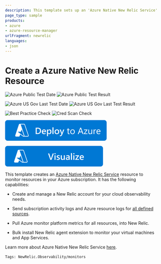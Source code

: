 ```yaml
---
description: This template sets up an 'Azure Native New Relic Service' to monitor resources in your Azure subscription.
page_type: sample
products:
- azure
- azure-resource-manager
urlFragment: newrelic
languages:
- json
---
```

# Create a Azure Native New Relic Resource

![Azure Public Test Date](https://azurequickstartsservice.blob.core.windows.net/badges/quickstarts/newrelic.observability/newrelic/PublicLastTestDate.svg)
![Azure Public Test Result](https://azurequickstartsservice.blob.core.windows.net/badges/quickstarts/newrelic.observability/newrelic/PublicDeployment.svg)

![Azure US Gov Last Test Date](https://azurequickstartsservice.blob.core.windows.net/badges/quickstarts/newrelic.observability/newrelic/FairfaxLastTestDate.svg)
![Azure US Gov Last Test Result](https://azurequickstartsservice.blob.core.windows.net/badges/quickstarts/newrelic.observability/newrelic/FairfaxDeployment.svg)

![Best Practice Check](https://azurequickstartsservice.blob.core.windows.net/badges/quickstarts/newrelic.observability/newrelic/BestPracticeResult.svg)
![Cred Scan Check](https://azurequickstartsservice.blob.core.windows.net/badges/quickstarts/newrelic.observability/newrelic/CredScanResult.svg)

[![Deploy To Azure](https://raw.githubusercontent.com/Azure/azure-quickstart-templates/master/1-CONTRIBUTION-GUIDE/images/deploytoazure.svg?sanitize=true)](https://portal.azure.com/#create/Microsoft.Template/uri/https%3A%2F%2Fraw.githubusercontent.com%2FAzure%2Fazure-quickstart-templates%2Fmaster%2Fquickstarts%2Fnewrelic.observability%2Fnewrelic%2Fazuredeploy.json/createUIDefinitionUri/https%3A%2F%2Fraw.githubusercontent.com%2FAzure%2Fazure-quickstart-templates%2Fmaster%2Fquickstarts%2Fnewrelic.observability%2Fnewrelic%2FcreateUiDefinition.json)

[![Visualize](https://raw.githubusercontent.com/Azure/azure-quickstart-templates/master/1-CONTRIBUTION-GUIDE/images/visualizebutton.svg?sanitize=true)](http://armviz.io/#/?load=https%3A%2F%2Fraw.githubusercontent.com%2FAzure%2Fazure-quickstart-templates%2Fmaster%2Fquickstarts%2Fnewrelic.observability%2Fnewrelic%2Fazuredeploy.json)

This template creates an [Azure Native New Relic Service](https://aka.ms/azurenativenewrelic) resource to monitor resources in your Azure subscription. It has the following capabilities:

- Create and manage a New Relic account for your cloud observability needs. 

- Send subscription activity logs and Azure resource logs for [all defined sources](https://learn.microsoft.com/en-us/azure/azure-monitor/reference/supported-logs/logs-index). 

- Pull Azure monitor platform metrics for all resources, into New Relic. 

- Bulk install New Relic agent extension to monitor your virtual machines and App Services.

Learn more about Azure Native New Relic Service [here](https://aka.ms/azurenativenewrelicdocs). 

`Tags: NewRelic.Observability/monitors`
